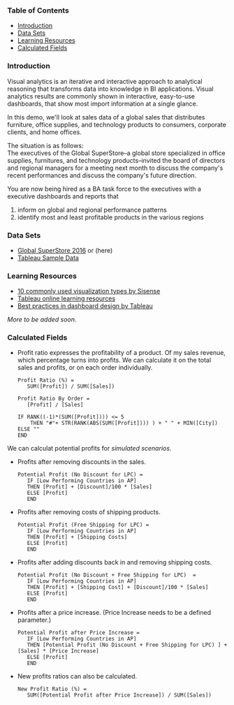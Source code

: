 ### Table of Contents

- [Introduction](#introduction)
- [Data Sets](#data-sets)
- [Learning Resources](#learning-resources)
- [Calculated Fields](#calculated-fields)

### Introduction
Visual analytics is an iterative and interactive
approach to analytical reasoning that transforms data into knowledge in BI applications. Visual analytics results are commonly shown in interactive, easy-to-use dashboards, that show most import information at a single glance.

In this demo, we'll look at sales data of a global sales that distributes furniture, office supplies, and technology products to consumers, corporate clients, and home offices.

The situation is as follows: <br>
The executives of the Global SuperStore–a global store specialized in office supplies, furnitures, and technology products–invited the board of directors and regional managers for a meeting next month to discuss the company's recent performances and discuss the company's future direction.

You are now being hired as a BA task force to the executives with a executive dashboards and reports that

1. inform on global and regional performance patterns
2. identify most and least profitable products in the various regions


### Data Sets

- [Global SuperStore 2016](https://goo.gl/1v3MkF) or (here)
- [Tableau Sample Data](https://public.tableau.com/en-us/s/resources)

### Learning Resources

- [10 commonly used visualization types by Sisense](https://goo.gl/gGwoz1)
- [Tableau online learning resources](https://goo.gl/iyny4o)
- [Best practices in dashboard design by Tableau](https://goo.gl/QLG7M2)



_More to be added soon._

### Calculated Fields

- Profit ratio expresses the profitability of a product. Of my sales revenue, which percentage turns into profits. We can calculate it on the total sales and profits, or on each order individually.

  ```
  Profit Ratio (%) =
     SUM([Profit]) / SUM([Sales])
  ```

  ```
  Profit Ratio By Order =
     [Profit] / [Sales]
  ```

  ```
  IF RANK((-1)*(SUM([Profit]))) <= 5
      THEN "#"+ STR(RANK(ABS(SUM([Profit]))) ) + " " + MIN([City])
  ELSE ""
  END
  ```

We can calculat potential profits for _simulated scenarios_.

- Profits after removing discounts in the sales.
  ```
  Potential Profit (No Discount for LPC) =
     IF [Low Performing Countries in AP]
     THEN [Profit] + [Discount]/100 * [Sales]
     ELSE [Profit]
     END
  ```
- Profits after removing costs of shipping products.

  ```
  Potential Profit (Free Shipping for LPC) =
     IF [Low Performing Countries in AP]
     THEN [Profit] + [Shipping Costs]
     ELSE [Profit]
     END
  ```
- Profits after adding discounts back in and removing shipping costs.
  ```
  Potential Profit (No Discount + Free Shipping for LPC)  =
     IF [Low Performing Countries in AP]
     THEN [Profit] + [Shipping Cost] + [Discount]/100 * [Sales]
     ELSE [Profit]
     END
  ```

- Profits after a price increase. (Price Increase needs to be a defined parameter.)
  ```
  Potential Profit after Price Increase =
     IF [Low Performing Countries in AP]
     THEN [Potential Profit (No Discount + Free Shipping for LPC) ] + [Sales] * [Price Increase]
     ELSE [Profit]
     END
  ```

- New profits ratios can also be calculated.
  ```
  New Profit Ratio (%) =
     SUM([Potential Profit after Price Increase]) / SUM([Sales])
  ```

